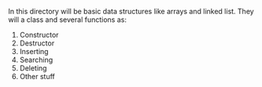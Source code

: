 In this directory will be basic data structures like arrays and linked list. They will a class and several functions as:
1. Constructor
2. Destructor
3. Inserting
4. Searching
5. Deleting
6. Other stuff
